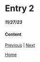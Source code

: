 # Entry 2
##### 11/27/23

#### Content

[Previous](entry01.md) | [Next](entry03.md)

[Home](../README.md)
